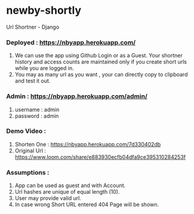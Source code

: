# newby-shortly
Url Shortner - Django

### Deployed : https://nbyapp.herokuapp.com/
1. We can use the app using Github Login or as a Guest. Your shortner history and access counts are maintained only if you create short urls while you are logged in.
2. You may as many url as you want , your can directly copy to clipboard and test it out.

### Admin : https://nbyapp.herokuapp.com/admin/
1. username : admin
2. password : admin

### Demo Video : 
1. Shorten One : https://nbyapp.herokuapp.com/7d330402db 
2. Original Url : https://www.loom.com/share/e883930ecfb04dfa9ce395310284253f

### Assumptions :
1. App can be used as guest and with Account.
2. Url hashes are unique of equal length (10).
3. User may provide valid url.
4. In case wrong Short URL entered 404 Page will be shown.



